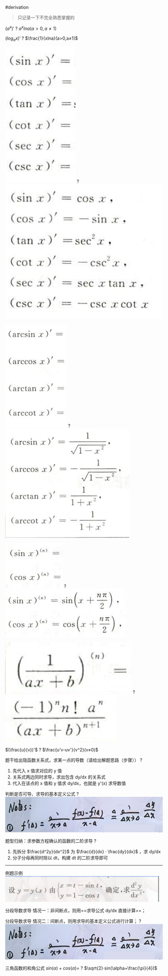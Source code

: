 #derivation

> 只记录一下不完全熟悉掌握的

$(a^x)'$
?
$a^xlna(a>0,a≠1)$
<!--SR:!2023-12-01,3,250-->



$(log_ax)'$
?
$\frac{1}{xlna}(a>0,a≠1)$
<!--SR:!2023-12-01,3,250-->




![|150](asset/Pasted%20image%2020231126195035.png)
?
![|350](asset/Pasted%20image%2020231126195059.png)
<!--SR:!2023-12-01,3,250-->




![|172](asset/Pasted%20image%2020231126195151.png)
?
![](asset/Pasted%20image%2020231126195204.png)
<!--SR:!2023-12-01,3,250-->




![](asset/Pasted%20image%2020231126195234.png)
?
![](asset/Pasted%20image%2020231126195251.png)
<!--SR:!2023-12-01,3,250-->




![](asset/Pasted%20image%2020231126195313.png)
?
![](asset/Pasted%20image%2020231126195323.png)
<!--SR:!2023-12-01,3,250-->


$(\frac{u}{v})'$
?
$\frac{u'v-uv'}{v^2}(v≠0)$
<!--SR:!2023-12-01,3,250-->




题干给出隐函数关系式，求某一点的导数（请给出解题思路（步骤））
?
1. 先代入 x 值求对应的 y 值
2. 关系式两边同时求导，求出包含 dy/dx 的关系式
3. 代入在该点的 x 值和 y 值求 dy/dx，也就是 y'(x) 求导数值
<!--SR:!2023-12-01,3,250-->



判断是否可导、求导的基本定义公式
?
![](asset/Pasted%20image%2020231127142756.png)
<!--SR:!2023-12-01,3,250-->



题型归纳：求参数方程确认的函数的二阶求导
?
1. 先拆分 $\frac{d^2y}{dx^2}$ 为 $\frac{d}{dx} · \frac{dy}{dx}$ ，求 dy/dx
2. 分子分母再同时除以 dt，构建 dt 的二阶求导即可
---
例题示例![](asset/Pasted%20image%2020231127145031.png)
<!--SR:!2023-12-01,3,250-->




分段导数求导
情况一：非间断点，则用==求导公式 dy/dx 直接计算==；
<!--SR:!2023-12-01,3,250-->


分段导数求导
情况二：间断点，则用求导的基本定义公式进行计算；
?
![](asset/Pasted%20image%2020231127142756.png)
<!--SR:!2023-12-01,3,250-->


三角函数的和角公式
$sin(\alpha)+cos(\alpha)=$
?
$\sqrt{2}·sin(\alpha+\frac{\pi}{4})$
<!--SR:!2023-12-01,3,250-->